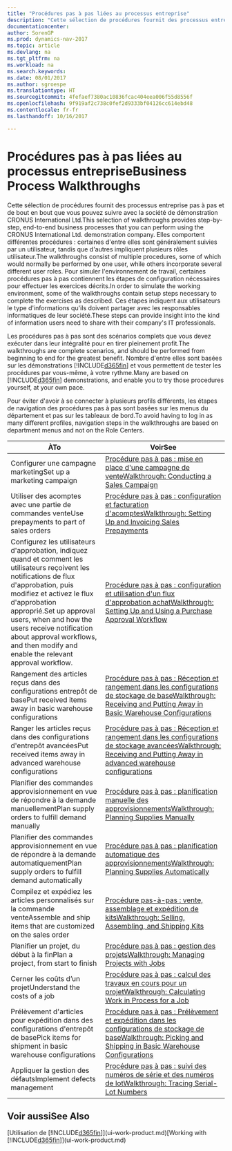 ```yaml
---
title: "Procédures pas à pas liées au processus entreprise"
description: "Cette sélection de procédures fournit des processus entreprise pas à pas et de bout en bout que vous pouvez suivre avec la société de démonstration CRONUS International Ltd. Elles comportent différentes procédures : certaines d'entre elles sont généralement suivies par un utilisateur, tandis que d'autres impliquent plusieurs rôles utilisateur. Pour simuler l'environnement de travail, certaines procédures pas à pas contiennent les étapes de configuration nécessaires pour effectuer les exercices décrits. Ces étapes indiquent aux utilisateurs le type d'informations qu'ils doivent partager avec les responsables informatiques de leur société."
documentationcenter: 
author: SorenGP
ms.prod: dynamics-nav-2017
ms.topic: article
ms.devlang: na
ms.tgt_pltfrm: na
ms.workload: na
ms.search.keywords: 
ms.date: 08/01/2017
ms.author: sgroespe
ms.translationtype: HT
ms.sourcegitcommit: 4fefaef7380ac10836fcac404eea006f55d8556f
ms.openlocfilehash: 9f919af2c738c0fef2d9333bf04126cc614ebd48
ms.contentlocale: fr-fr
ms.lasthandoff: 10/16/2017

---
```

# <a name="business-process-walkthroughs"></a><span data-ttu-id="ea4e9-106">Procédures pas à pas liées au processus entreprise</span><span class="sxs-lookup"><span data-stu-id="ea4e9-106">Business Process Walkthroughs</span></span>
<span data-ttu-id="ea4e9-107">Cette sélection de procédures fournit des processus entreprise pas à pas et de bout en bout que vous pouvez suivre avec la société de démonstration CRONUS International Ltd.</span><span class="sxs-lookup"><span data-stu-id="ea4e9-107">This selection of walkthroughs provides step-by-step, end-to-end business processes that you can perform using the CRONUS International Ltd. demonstration company.</span></span> <span data-ttu-id="ea4e9-108">Elles comportent différentes procédures : certaines d'entre elles sont généralement suivies par un utilisateur, tandis que d'autres impliquent plusieurs rôles utilisateur.</span><span class="sxs-lookup"><span data-stu-id="ea4e9-108">The walkthroughs consist of multiple procedures, some of which would normally be performed by one user, while others incorporate several different user roles.</span></span> <span data-ttu-id="ea4e9-109">Pour simuler l'environnement de travail, certaines procédures pas à pas contiennent les étapes de configuration nécessaires pour effectuer les exercices décrits.</span><span class="sxs-lookup"><span data-stu-id="ea4e9-109">In order to simulate the working environment, some of the walkthroughs contain setup steps necessary to complete the exercises as described.</span></span> <span data-ttu-id="ea4e9-110">Ces étapes indiquent aux utilisateurs le type d'informations qu'ils doivent partager avec les responsables informatiques de leur société.</span><span class="sxs-lookup"><span data-stu-id="ea4e9-110">These steps can provide insight into the kind of information users need to share with their company's IT professionals.</span></span>  

 <span data-ttu-id="ea4e9-111">Les procédures pas à pas sont des scénarios complets que vous devez exécuter dans leur intégralité pour en tirer pleinement profit.</span><span class="sxs-lookup"><span data-stu-id="ea4e9-111">The walkthroughs are complete scenarios, and should be performed from beginning to end for the greatest benefit.</span></span> <span data-ttu-id="ea4e9-112">Nombre d'entre elles sont basées sur les démonstrations [!INCLUDE[d365fin](includes/d365fin_md.md)] et vous permettent de tester les procédures par vous-même, à votre rythme.</span><span class="sxs-lookup"><span data-stu-id="ea4e9-112">Many are based on [!INCLUDE[d365fin](includes/d365fin_md.md)] demonstrations, and enable you to try those procedures yourself, at your own pace.</span></span>  

 <span data-ttu-id="ea4e9-113">Pour éviter d'avoir à se connecter à plusieurs profils différents, les étapes de navigation des procédures pas à pas sont basées sur les menus du département et pas sur les tableaux de bord.</span><span class="sxs-lookup"><span data-stu-id="ea4e9-113">To avoid having to log in as many different profiles, navigation steps in the walkthroughs are based on department menus and not on the Role Centers.</span></span>  

|<span data-ttu-id="ea4e9-114">À</span><span class="sxs-lookup"><span data-stu-id="ea4e9-114">To</span></span>|<span data-ttu-id="ea4e9-115">Voir</span><span class="sxs-lookup"><span data-stu-id="ea4e9-115">See</span></span>|  
|--------|---------|  
|<span data-ttu-id="ea4e9-116">Configurer une campagne marketing</span><span class="sxs-lookup"><span data-stu-id="ea4e9-116">Set up a marketing campaign</span></span>|[<span data-ttu-id="ea4e9-117">Procédure pas à pas : mise en place d'une campagne de vente</span><span class="sxs-lookup"><span data-stu-id="ea4e9-117">Walkthrough: Conducting a Sales Campaign</span></span>](walkthrough-conducting-a-sales-campaign.md)|  
|<span data-ttu-id="ea4e9-118">Utiliser des acomptes avec une partie de commandes vente</span><span class="sxs-lookup"><span data-stu-id="ea4e9-118">Use prepayments to part of sales orders</span></span>|[<span data-ttu-id="ea4e9-119">Procédure pas à pas : configuration et facturation d'acomptes</span><span class="sxs-lookup"><span data-stu-id="ea4e9-119">Walkthrough: Setting Up and Invoicing Sales Prepayments</span></span>](walkthrough-setting-up-and-invoicing-sales-prepayments.md)|  
|<span data-ttu-id="ea4e9-120">Configurez les utilisateurs d'approbation, indiquez quand et comment les utilisateurs reçoivent les notifications de flux d'approbation, puis modifiez et activez le flux d'approbation approprié.</span><span class="sxs-lookup"><span data-stu-id="ea4e9-120">Set up approval users, when and how the users receive notification about approval workflows, and then modify and enable the relevant approval workflow.</span></span>|[<span data-ttu-id="ea4e9-121">Procédure pas à pas : configuration et utilisation d'un flux d'approbation achat</span><span class="sxs-lookup"><span data-stu-id="ea4e9-121">Walkthrough: Setting Up and Using a Purchase Approval Workflow</span></span>](walkthrough-setting-up-and-using-a-purchase-approval-workflow.md)|  
|<span data-ttu-id="ea4e9-122">Rangement des articles reçus dans des configurations entrepôt de base</span><span class="sxs-lookup"><span data-stu-id="ea4e9-122">Put received items away in basic warehouse configurations</span></span>|[<span data-ttu-id="ea4e9-123">Procédure pas à pas : Réception et rangement dans les configurations de stockage de base</span><span class="sxs-lookup"><span data-stu-id="ea4e9-123">Walkthrough: Receiving and Putting Away in Basic Warehouse Configurations</span></span>](walkthrough-receiving-and-putting-away-in-basic-warehousing.md)|  
|<span data-ttu-id="ea4e9-124">Ranger les articles reçus dans des configurations d'entrepôt avancées</span><span class="sxs-lookup"><span data-stu-id="ea4e9-124">Put received items away in advanced warehouse configurations</span></span>|[<span data-ttu-id="ea4e9-125">Procédure pas à pas : Réception et rangement dans les configurations de stockage avancées</span><span class="sxs-lookup"><span data-stu-id="ea4e9-125">Walkthrough: Receiving and Putting Away in advanced warehouse configurations</span></span>](walkthrough-receiving-and-putting-away-in-advanced-warehousing.md)|  
|<span data-ttu-id="ea4e9-126">Planifier des commandes approvisionnement en vue de répondre à la demande manuellement</span><span class="sxs-lookup"><span data-stu-id="ea4e9-126">Plan supply orders to fulfill demand manually</span></span>|[<span data-ttu-id="ea4e9-127">Procédure pas à pas : planification manuelle des approvisionnements</span><span class="sxs-lookup"><span data-stu-id="ea4e9-127">Walkthrough: Planning Supplies Manually</span></span>](walkthrough-planning-supplies-manually.md)|  
|<span data-ttu-id="ea4e9-128">Planifier des commandes approvisionnement en vue de répondre à la demande automatiquement</span><span class="sxs-lookup"><span data-stu-id="ea4e9-128">Plan supply orders to fulfill demand automatically</span></span>|[<span data-ttu-id="ea4e9-129">Procédure pas à pas : planification automatique des approvisionnements</span><span class="sxs-lookup"><span data-stu-id="ea4e9-129">Walkthrough: Planning Supplies Automatically</span></span>](walkthrough-planning-supplies-automatically.md)|  
|<span data-ttu-id="ea4e9-130">Compilez et expédiez les articles personnalisés sur la commande vente</span><span class="sxs-lookup"><span data-stu-id="ea4e9-130">Assemble and ship items that are customized on the sales order</span></span>|[<span data-ttu-id="ea4e9-131">Procédure pas-à-pas : vente, assemblage et expédition de kits</span><span class="sxs-lookup"><span data-stu-id="ea4e9-131">Walkthrough: Selling, Assembling, and Shipping Kits</span></span>](walkthrough-selling-assembling-and-shipping-kits.md)|  
|<span data-ttu-id="ea4e9-132">Planifier un projet, du début à la fin</span><span class="sxs-lookup"><span data-stu-id="ea4e9-132">Plan a project, from start to finish</span></span>|[<span data-ttu-id="ea4e9-133">Procédure pas à pas : gestion des projets</span><span class="sxs-lookup"><span data-stu-id="ea4e9-133">Walkthrough: Managing Projects with Jobs</span></span>](walkthrough-managing-projects-with-jobs.md)|  
|<span data-ttu-id="ea4e9-134">Cerner les coûts d’un projet</span><span class="sxs-lookup"><span data-stu-id="ea4e9-134">Understand the costs of a job</span></span>|[<span data-ttu-id="ea4e9-135">Procédure pas à pas : calcul des travaux en cours pour un projet</span><span class="sxs-lookup"><span data-stu-id="ea4e9-135">Walkthrough: Calculating Work in Process for a Job</span></span>](walkthrough-calculating-work-in-process-for-a-job.md)|  
|<span data-ttu-id="ea4e9-136">Prélèvement d'articles pour expédition dans des configurations d'entrepôt de base</span><span class="sxs-lookup"><span data-stu-id="ea4e9-136">Pick items for shipment in basic warehouse configurations</span></span>|[<span data-ttu-id="ea4e9-137">Procédure pas à pas : Prélèvement et expédition dans les configurations de stockage de base</span><span class="sxs-lookup"><span data-stu-id="ea4e9-137">Walkthrough: Picking and Shipping in Basic Warehouse Configurations</span></span>](walkthrough-picking-and-shipping-in-basic-warehousing.md)|  
|<span data-ttu-id="ea4e9-138">Appliquer la gestion des défauts</span><span class="sxs-lookup"><span data-stu-id="ea4e9-138">Implement defects management</span></span>|[<span data-ttu-id="ea4e9-139">Procédure pas à pas : suivi des numéros de série et des numéros de lot</span><span class="sxs-lookup"><span data-stu-id="ea4e9-139">Walkthrough: Tracing Serial-Lot Numbers</span></span>](walkthrough-tracing-serial-lot-numbers.md)|  

## <a name="see-also"></a><span data-ttu-id="ea4e9-140">Voir aussi</span><span class="sxs-lookup"><span data-stu-id="ea4e9-140">See Also</span></span>
<span data-ttu-id="ea4e9-141">[Utilisation de [!INCLUDE[d365fin](includes/d365fin_md.md)]](ui-work-product.md)</span><span class="sxs-lookup"><span data-stu-id="ea4e9-141">[Working with [!INCLUDE[d365fin](includes/d365fin_md.md)]](ui-work-product.md)</span></span>  

